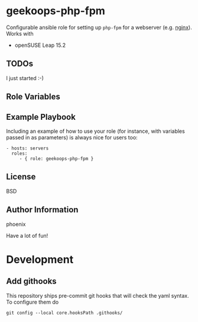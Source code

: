 # geekoops-php-fpm

Configurable ansible role for setting up `php-fpm` for a webserver (e.g. [nginx](https://github.com/GeekOops/geekoops-nginx)). Works with

- openSUSE Leap 15.2

## TODOs

I just started :-)


## Role Variables



## Example Playbook

Including an example of how to use your role (for instance, with variables passed in as parameters) is always nice for users too:

    - hosts: servers
      roles:
         - { role: geekoops-php-fpm }

## License

BSD

## Author Information

phoenix

Have a lot of fun!

# Development

## Add githooks

This repository ships pre-commit git hooks that will check the yaml syntax. To configure them do

    git config --local core.hooksPath .githooks/